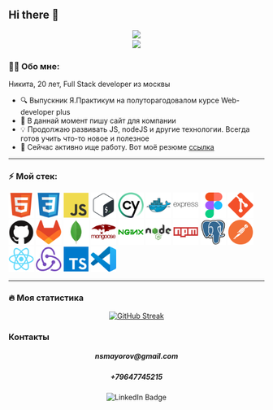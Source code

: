 ## Hi there 👋 

<div id="header" align="center">
  <img src="https://media.giphy.com/media/M9gbBd9nbDrOTu1Mqx/giphy.gif" width="100"/>
</div>
<div id="header" align="center">
  <img src="https://komarev.com/ghpvc/?username=imynel&style=flat-square" />
</div>

### :man_technologist: Обо мне:

Никита, 20 лет, Full Stack developer из москвы
 - 🔍 Выпускник Я.Практикум на полуторагодовалом курсе Web-developer plus
 - 🧐 В даннай момент пишу сайт для компании
 - 💡 Продолжаю развивать JS, nodeJS и другие технологии. Всегда готов учить что-то новое и полезное 
 - 🔭 Сейчас активно ище работу. Вот моё резюме [ссылка](https://docs.google.com/document/d/1X3D-zQEEI48KbII2sm4mvpHgePgq2oM4IG-jCqr15VA/edit?usp=sharing)

---
### ⚡ Мой стек: 
<div>
  <img src= "https://github.com/devicons/devicon/blob/master/icons/html5/html5-original.svg" title="html5" alt="html5"  width="50" height="50" />
  <img src= "https://github.com/devicons/devicon/blob/master/icons/css3/css3-original.svg" title="css" alt="css"  width="50" height="50" />
  <img src= "https://github.com/devicons/devicon/blob/master/icons/javascript/javascript-original.svg" title="javascript" alt="javascript"  width="50" height="50" />
  <img src= "https://github.com/devicons/devicon/blob/master/icons/bash/bash-original.svg" title="bash" alt="bash"  width="50" height="50" />
  <img src= "https://github.com/devicons/devicon/blob/master/icons/cypressio/cypressio-original.svg" title="cypressio" alt="cypressio"  width="50" height="50" />
  <img src= "https://github.com/devicons/devicon/blob/master/icons/docker/docker-original.svg" title="docker" alt="docker"  width="50" height="50" />
  <img src= "https://github.com/devicons/devicon/blob/master/icons/express/express-original-wordmark.svg" title="express" alt="express"  width="50" height="50" />
  <img src= "https://github.com/devicons/devicon/blob/master/icons/figma/figma-original.svg" title="figma" alt="figma"  width="50" height="50" />
  <img src= "https://github.com/devicons/devicon/blob/master/icons/git/git-original.svg" title="git" alt="git"  width="50" height="50" />
  <img src= "https://github.com/devicons/devicon/blob/master/icons/github/github-original.svg" title="github" alt="github"  width="50" height="50" />
  <img src= "https://github.com/devicons/devicon/blob/master/icons/gitlab/gitlab-original.svg" title="gitlab" alt="gitlab"  width="50" height="50" />
  <img src= "https://github.com/devicons/devicon/blob/master/icons/mongodb/mongodb-original.svg" title="mongodb" alt="mongodb"  width="50" height="50" />
  <img src= "https://github.com/devicons/devicon/blob/master/icons/mongoose/mongoose-original-wordmark.svg" title="mongoose" alt="mongoose"  width="50" height="50" />
  <img src= "https://github.com/devicons/devicon/blob/master/icons/nginx/nginx-original.svg" title="nginx" alt="nginx"  width="50" height="50" />
  <img src= "https://github.com/devicons/devicon/blob/master/icons/nodejs/nodejs-original-wordmark.svg" title="nodejs" alt="nodejs"  width="50" height="50" />
  <img src= "https://github.com/devicons/devicon/blob/master/icons/npm/npm-original-wordmark.svg" title="npm" alt="npm"  width="50" height="50" />
  <img src= "https://github.com/devicons/devicon/blob/master/icons/postgresql/postgresql-original.svg" title="postgresql" alt="postgresql"  width="50" height="50" />
  <img src= "https://github.com/devicons/devicon/blob/master/icons/postman/postman-original.svg" title="postman" alt="postman"  width="50" height="50" />
  <img src= "https://github.com/devicons/devicon/blob/master/icons/react/react-original.svg" title="react" alt="react"  width="50" height="50" />
  <img src= "https://github.com/devicons/devicon/blob/master/icons/redux/redux-original.svg" title="redux" alt="redux"  width="50" height="50" />
  <img src= "https://github.com/devicons/devicon/blob/master/icons/typescript/typescript-original.svg" title="typescript" alt="typescript"  width="50" height="50" />
  <img src= "https://github.com/devicons/devicon/blob/master/icons/vscode/vscode-original.svg" title="vscode" alt="vscode"  width="50" height="50" />
</div>

---
### :fire: Моя статистика
<div align="center">
  <a href="https://git.io/streak-stats"><img src="https://github-readme-streak-stats.herokuapp.com?user=imynel&locale=ru" alt="GitHub Streak" /></a>
</div>

### Контакты
<div align="center">
  <h5>nsmayorov@gmail.com</h5>
  <h5>+79647745215</h5>
  <img src="https://img.shields.io/badge/Telegram-blue?style=for-the-badge&logo=Telegram&logoColor=white" alt="LinkedIn Badge"/> 
</div>


